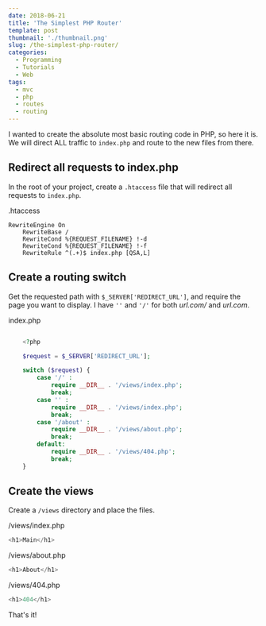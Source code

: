 ```yaml
---
date: 2018-06-21
title: 'The Simplest PHP Router'
template: post
thumbnail: './thumbnail.png'
slug: /the-simplest-php-router/
categories:
  - Programming
  - Tutorials
  - Web
tags:
  - mvc
  - php
  - routes
  - routing
---
```


I wanted to create the absolute most basic routing code in PHP, so here it is. We will direct ALL traffic to `index.php` and route to the new files from there.

## Redirect all requests to index.php

In the root of your project, create a `.htaccess` file that will redirect all requests to `index.php`.

.htaccess

```apacheconf
RewriteEngine On
    RewriteBase /
    RewriteCond %{REQUEST_FILENAME} !-d
    RewriteCond %{REQUEST_FILENAME} !-f
    RewriteRule ^(.+)$ index.php [QSA,L]
```

## Create a routing switch

Get the requested path with `$_SERVER['REDIRECT_URL']`, and require the page you want to display. I have `''` and `'/'` for both _url.com/_ and _url.com_.

index.php

```php

    <?php

    $request = $_SERVER['REDIRECT_URL'];

    switch ($request) {
        case '/' :
            require __DIR__ . '/views/index.php';
            break;
        case '' :
            require __DIR__ . '/views/index.php';
            break;
        case '/about' :
            require __DIR__ . '/views/about.php';
            break;
        default:
            require __DIR__ . '/views/404.php';
            break;
    }
```

## Create the views

Create a `/views` directory and place the files.

/views/index.php

```php
<h1>Main</h1>
```

/views/about.php

```php
<h1>About</h1>
```

/views/404.php

```php
<h1>404</h1>
```

That's it!
